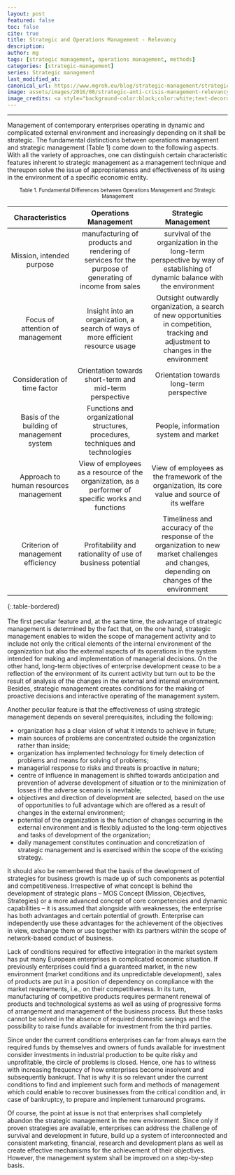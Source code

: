 ```yaml
---
layout: post
featured: false
toc: false
cite: true
title: Strategic and Operations Management - Relevancy
description: 
author: mg
tags: [strategic management, operations management, methods]
categories: [strategic-management]
series: Strategic management
last_modified_at: 
canonical_url: https://www.mgroh.eu/blog/strategic-management/strategic-anti-crisis-management-relevancy/
image: assets/images/2016/08/strategic-anti-crisis-management-relevancy.jpg
image_credits: <a style="background-color:black;color:white;text-decoration:none;padding:4px 6px;font-family:-apple-system, BlinkMacSystemFont, &quot;San Francisco&quot;, &quot;Helvetica Neue&quot;, Helvetica, Ubuntu, Roboto, Noto, &quot;Segoe UI&quot;, Arial, sans-serif;font-size:12px;font-weight:bold;line-height:1.2;display:inline-block;border-radius:3px" href="https://unsplash.com/@clarktibbs?utm_medium=referral&amp;utm_campaign=photographer-credit&amp;utm_content=creditBadge" target="_blank" rel="noopener noreferrer" title="Download free do whatever you want high-resolution photos from Clark Tibbs"><span style="display:inline-block;padding:2px 3px"><svg xmlns="http://www.w3.org/2000/svg" style="height:12px;width:auto;position:relative;vertical-align:middle;top:-2px;fill:white" viewBox="0 0 32 32"><title>unsplash-logo</title><path d="M10 9V0h12v9H10zm12 5h10v18H0V14h10v9h12v-9z"></path></svg></span><span style="display:inline-block;padding:2px 3px">Clark Tibbs</span></a>
---
```



---
Management of contemporary enterprises operating in dynamic and complicated external environment and increasingly depending on it shall be strategic.
The fundamental distinctions between operations management and strategic management (Table 1) come down to the following aspects.
With all the variety of approaches, one can distinguish certain characteristic features inherent to strategic management as a management technique and thereupon solve the issue of appropriateness and effectiveness of its using in the environment of a specific economic entity.

<p align="center"><small>Table 1. Fundamental Differences between Operations Management and Strategic Management</small></p>

|Characteristics|Operations Management|Strategic Management|
| :------------: | :------------: | :------------: |
|Mission, intended purpose| manufacturing of products and rendering of services for the purpose of generating of income from sales| survival of the organization in the long-term perspective by way of establishing of dynamic balance with the environment|
|Focus of attention of management|Insight into an organization, a search of ways of more efficient resource usage|Outsight outwardly organization, a search of new opportunities in competition, tracking and adjustment to changes in the environment|
|Consideration of time factor|Orientation towards short-term and mid-term perspective|Orientation towards long-term perspective|
|Basis of the building of management system|Functions and organizational structures, procedures, techniques and technologies|People, information system and market|
|Approach to human resources management|View of employees as a  resource of the organization, as a performer of specific works and functions|View of employees as the framework of the organization, its core value and source of its welfare|
|Criterion of management efficiency|Profitability and rationality of use of business potential|Timeliness and accuracy of the response of the organization to new market challenges and changes, depending on changes of the environment|
{:.table-bordered}  
<br>
The first peculiar feature and, at the same time, the advantage of strategic management is determined by the fact that, on the one hand, strategic management enables to widen the scope of management activity and to include not only the critical elements of the internal environment of the organization but also the external aspects of its operations in the system intended for making and implementation of managerial decisions.
On the other hand, long-term objectives of enterprise development cease to be a reflection of the environment of its current activity but turn out to be the result of analysis of the changes in the external and internal environment. Besides, strategic management creates conditions for the making of proactive decisions and interactive operating of the management system.

Another peculiar feature is that the effectiveness of using strategic management depends on several prerequisites, including the following:
<ul>
<li>organization has a clear vision of what it intends to achieve in future;</li>
<li>main sources of problems are concentrated outside the organization rather than inside;</li>
<li>organization has implemented technology for timely detection of problems and means for solving of problems;</li>
<li>managerial response to risks and threats is proactive in nature;</li>
<li> centre of influence in management is shifted towards anticipation and prevention of adverse development of situation or to the minimization of losses if the adverse scenario is inevitable;</li>
<li>objectives and direction of development are selected, based on the use of opportunities to full advantage which are offered as a result of changes in the external environment;</li>
<li>potential of the organization is the function of changes occurring in the external environment and is flexibly adjusted to the long-term objectives and tasks of development of the organization;</li>
<li>daily management constitutes continuation and concretization of strategic management and is exercised within the scope of the existing strategy.</li>
</ul>

It should also be remembered that the basis of the development of strategies for business growth is made up of such components as potential and competitiveness. Irrespective of what concept is behind the development of strategic plans – MOS Concept (Mission, Objectives, Strategies) or a more advanced concept of core competencies and dynamic capabilities – it is assumed that alongside with weaknesses, the enterprise has both advantages and certain potential of growth. Enterprise can independently use these advantages for the achievement of the objectives in view, exchange them or use together with its partners within the scope of network-based conduct of business.

Lack of conditions required for effective integration in the market system has put many European enterprises in complicated economic situation. If previously enterprises could find a guaranteed market, in the new environment (market conditions and its unpredictable development), sales of products are put in a position of dependency on compliance with the market requirements, i.e., on their competitiveness. In its turn, manufacturing of competitive products requires permanent renewal of products and technological systems as well as using of progressive forms of arrangement and management of the business process. But these tasks cannot be solved in the absence of required domestic savings and the possibility to raise funds available for investment from the third parties. 

Since under the current conditions enterprises can far from always earn the required funds by themselves and owners of funds available for investment consider investments in industrial production to be quite risky and unprofitable, the circle of problems is closed. Hence, one has to witness with increasing frequency of how enterprises become insolvent and subsequently bankrupt. That is why it is so relevant under the current conditions to find and implement such form and methods of management which could enable to recover businesses from the critical condition and, in case of bankruptcy, to prepare and implement turnaround programs.

Of course, the point at issue is not that enterprises shall completely abandon the strategic management in the new environment. Since only if proven strategies are available, enterprises can address the challenge of survival and development in future, build up a system of interconnected and consistent marketing, financial, research and development plans as well as create effective mechanisms for the achievement of their objectives. However, the management system shall be improved on a step-by-step basis.
